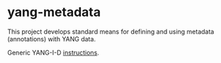 yang-metadata
==============

This project develops standard means for defining and using metadata
(annotations) with YANG data.

Generic YANG-I-D [instructions](https://github.com/llhotka/YANG-I-D/wiki/Instructions).
